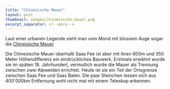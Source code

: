 ```yaml
---
title: "Chinesische Mauer"
layout: post
thumbnail: images/chinesische-mauer.png
excerpt_separator: <!--more-->
---
```


Laut einer urbanen Legende sieht man vom Mond mit blossem Auge sogar die [Chinesische Mauer](https://s.geo.admin.ch/1zil6burimrd)

Die Chinesische Mauer oberhalb Saas Fee ist aber mit ihren 600m und 350 Meter Höhendifferenz ein eindrückliches Bauwerk. Erstmals erwähnt wurde sie im späten 18. Jahrhundert, vermutlich wurde die Mauer als Trennung zwischen zwei Alpweiden errichtet. Heute ist sie ein Teil der Ortsgrenze zwischen Saas Fee und Saas Balen. Die paar Steinchen lassen sich aus 400'000km Entfernung wohl nicht mal mit einem Teleskop erkennen.

<!--more-->
